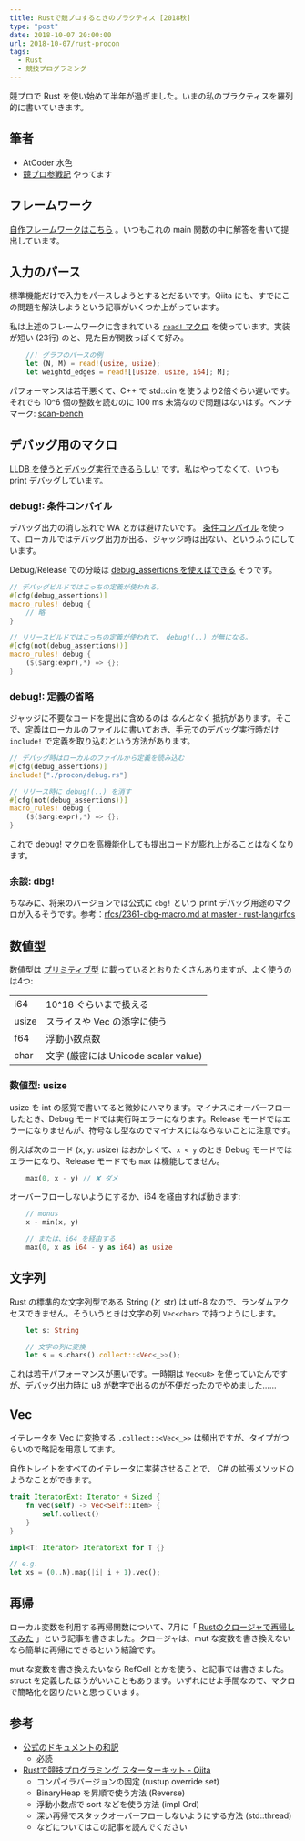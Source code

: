 ```yaml
---
title: Rustで競プロするときのプラクティス [2018秋]
type: "post"
date: 2018-10-07 20:00:00
url: 2018-10-07/rust-procon
tags:
  - Rust
  - 競技プログラミング
---
```


競プロで Rust を使い始めて半年が過ぎました。いまの私のプラクティスを羅列的に書いていきます。

<!--more-->

## 筆者

- AtCoder 水色
- [競プロ参戦記](https://note.mu/vain0x/n/ndcec1623a167) やってます

## フレームワーク

[自作フレームワークはこちら](https://github.com/vain0x/procon/blob/f016133b83c42196837e1b2490ecb5e57ce1ff40/rust/src/main.rs) 。いつもこれの main 関数の中に解答を書いて提出しています。

## 入力のパース

標準機能だけで入力をパースしようとするとだるいです。Qiita にも、すでにこの問題を解決しようという記事がいくつか上がっています。

私は上述のフレームワークに含まれている [`read!` マクロ](https://github.com/vain0x/procon/blob/f016133b83c42196837e1b2490ecb5e57ce1ff40/rust/src/main.rs#L25-L47) を使っています。実装が短い (23行) のと、見た目が関数っぽくて好み。

```rust
    //! グラフのパースの例
    let (N, M) = read!(usize, usize);
    let weightd_edges = read![[usize, usize, i64]; M];
```

パフォーマンスは若干悪くて、C++ で std::cin を使うより2倍ぐらい遅いです。それでも 10^6 個の整数を読むのに 100 ms 未満なので問題はないはず。ベンチマーク: [scan-bench](https://github.com/vain0x/scan-bench)

## デバッグ用のマクロ

[LLDB を使うとデバッグ実行できるらしい](https://qiita.com/yamoridon/items/3be3f0515a79567a0588) です。私はやってなくて、いつも print デバッグしています。

### debug!: 条件コンパイル

デバッグ出力の消し忘れで WA とかは避けたいです。 [条件コンパイル](https://doc.rust-jp.rs/the-rust-programming-language-ja/1.9/book/conditional-compilation.html) を使って、ローカルではデバッグ出力が出る、ジャッジ時は出ない、というふうにしています。

Debug/Release での分岐は [debug_assertions を使えばできる](https://users.rust-lang.org/t/conditional-compilation-for-debug-release/1098/3) そうです。

```rust
// デバッグビルドではこっちの定義が使われる。
#[cfg(debug_assertions)]
macro_rules! debug {
    // 略
}

// リリースビルドではこっちの定義が使われて、 debug!(..) が無になる。
#[cfg(not(debug_assertions))]
macro_rules! debug {
    ($($arg:expr),*) => {};
}
```

### debug!: 定義の省略

ジャッジに不要なコードを提出に含めるのは *なんとなく* 抵抗があります。そこで、定義はローカルのファイルに書いておき、手元でのデバッグ実行時だけ `include!` で定義を取り込むという方法があります。

```rust
// デバッグ時はローカルのファイルから定義を読み込む
#[cfg(debug_assertions)]
include!{"./procon/debug.rs"}

// リリース時に debug!(..) を消す
#[cfg(not(debug_assertions))]
macro_rules! debug {
    ($($arg:expr),*) => {};
}
```

これで debug! マクロを高機能化しても提出コードが膨れ上がることはなくなります。

### 余談: dbg!

ちなみに、将来のバージョンでは公式に `dbg!` という print デバッグ用途のマクロが入るそうです。参考：[rfcs/2361-dbg-macro.md at master · rust-lang/rfcs](https://github.com/rust-lang/rfcs/blob/master/text/2361-dbg-macro.md)

## 数値型

数値型は [プリミティブ型](https://doc.rust-jp.rs/the-rust-programming-language-ja/1.9/book/primitive-types.html) に載っているとおりたくさんありますが、よく使うのは4つ:

|||
|:-----|:----|
| i64 | 10^18 ぐらいまで扱える |
| usize | スライスや Vec の添字に使う |
| f64 | 浮動小数点数 |
| char | 文字 (厳密には Unicode scalar value) |

### 数値型: usize

usize を int の感覚で書いてると微妙にハマります。マイナスにオーバーフローしたとき、Debug モードでは実行時エラーになります。Release モードではエラーになりませんが、符号なし型なのでマイナスにはならないことに注意です。

例えば次のコード (x, y: usize) はおかしくて、`x < y` のとき Debug モードではエラーになり、Release モードでも `max` は機能してません。

```rust
    max(0, x - y) // ✘ ダメ
```

オーバーフローしないようにするか、i64 を経由すれば動きます:

```rust
    // monus
    x - min(x, y)

    // または、i64 を経由する
    max(0, x as i64 - y as i64) as usize
```

## 文字列

Rust の標準的な文字列型である String (と str) は utf-8 なので、ランダムアクセスできません。そういうときは文字の列 `Vec<char>` で持つようにします。

```rust
    let s: String

    // 文字の列に変換
    let s = s.chars().collect::<Vec<_>>();
```

これは若干パフォーマンスが悪いです。一時期は `Vec<u8>` を使っていたんですが、デバッグ出力時に u8 が数字で出るのが不便だったのでやめました……

## Vec

イテレータを Vec に変換する `.collect::<Vec<_>>` は頻出ですが、タイプがつらいので略記を用意してます。

自作トレイトをすべてのイテレータに実装させることで、 C# の拡張メソッドのようなことができます。

```rust
trait IteratorExt: Iterator + Sized {
    fn vec(self) -> Vec<Self::Item> {
        self.collect()
    }
}

impl<T: Iterator> IteratorExt for T {}
```

```rust
// e.g.
let xs = (0..N).map(|i| i + 1).vec();
```

## 再帰

ローカル変数を利用する再帰関数について、7月に「 [Rustのクロージャで再帰してみた](https://qiita.com/vain0x/items/90c9580aa34926160ac1) 」という記事を書きました。クロージャは、mut な変数を書き換えないなら簡単に再帰にできるという結論です。

mut な変数を書き換えたいなら RefCell とかを使う、と記事では書きました。struct を定義したほうがいいこともあります。いずれにせよ手間なので、マクロで簡略化を図りたいと思っています。

## 参考

- [公式のドキュメントの和訳](https://doc.rust-jp.rs/the-rust-programming-language-ja/1.9/book/)
    - 必読
- [Rustで競技プログラミング スターターキット - Qiita](https://qiita.com/hatoo@github/items/fa14ad36a1b568d14f3e)
    - コンパイラバージョンの固定 (rustup override set)
    - BinaryHeap を昇順で使う方法 (Reverse)
    - 浮動小数点で sort などを使う方法 (impl Ord)
    - 深い再帰でスタックオーバーフローしないようにする方法 (std::thread)
    - などについてはこの記事を読んでください

